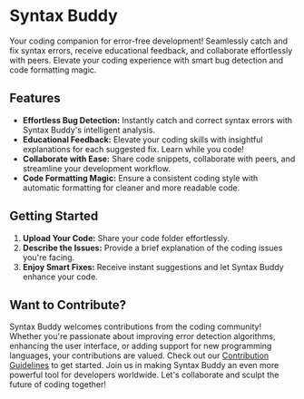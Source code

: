 # Syntax Buddy

Your coding companion for error-free development! Seamlessly catch and fix syntax errors, receive educational feedback, and collaborate effortlessly with peers. Elevate your coding experience with smart bug detection and code formatting magic.

## Features

- **Effortless Bug Detection:** Instantly catch and correct syntax errors with Syntax Buddy's intelligent analysis.
- **Educational Feedback:** Elevate your coding skills with insightful explanations for each suggested fix. Learn while you code!
- **Collaborate with Ease:** Share code snippets, collaborate with peers, and streamline your development workflow.
- **Code Formatting Magic:** Ensure a consistent coding style with automatic formatting for cleaner and more readable code.

## Getting Started

1. **Upload Your Code:** Share your code folder effortlessly.
2. **Describe the Issues:** Provide a brief explanation of the coding issues you're facing.
3. **Enjoy Smart Fixes:** Receive instant suggestions and let Syntax Buddy enhance your code.

## Want to Contribute?

Syntax Buddy welcomes contributions from the coding community! Whether you're passionate about improving error detection algorithms, enhancing the user interface, or adding support for new programming languages, your contributions are valued. Check out our [Contribution Guidelines](link-to-contributing-guidelines) to get started. Join us in making Syntax Buddy an even more powerful tool for developers worldwide. Let's collaborate and sculpt the future of coding together!
